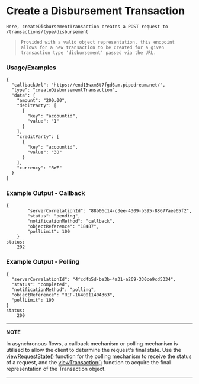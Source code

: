 # Create a Disbursement Transaction

`Here, createDisbursementTransaction creates a POST request to /transactions/type/disbursement`

> `Provided with a valid object representation, this endpoint allows for a new transaction to be created for a given transaction type 'disbursement' passed via the URL.`

### Usage/Examples

```
{
  "callbackUrl": "https://end13wxm5t7fgd6.m.pipedream.net/",
  "type": "createDisbursementTransaction",
  "data": {
    "amount": "200.00",
    "debitParty": [
      {
        "key": "accountid",
        "value": "1"
      }
    ],
    "creditParty": [
      {
        "key": "accountid",
        "value": "30"
      }
    ],
    "currency": "RWF"
  }
}
```

### Example Output - Callback

```
{
        "serverCorrelationId": "88b06c14-c3ee-4309-b595-88677aee65f2",
        "status": "pending",
        "notificationMethod": "callback",
        "objectReference": "18487",
        "pollLimit": 100
    }
status:
    202
```
### Example Output - Polling 

```
{
  "serverCorrelationId": "4fcd4b5d-be3b-4a31-a269-330ce9cd5334",
  "status": "completed",
  "notificationMethod": "polling",
  "objectReference": "REF-1640011404363",
  "pollLimit": 100
}
status:
    200
```
---

**NOTE**

In asynchronous flows, a callback mechanism or polling mechanism is utilised to allow the client to determine the request's final state. Use the [viewRequestState()](viewRequestState.md) function for the polling mechanism to receive the status of a request, and the [viewTransaction()](viewTransaction.md) function to acquire the final representation of the Transaction object.

---
